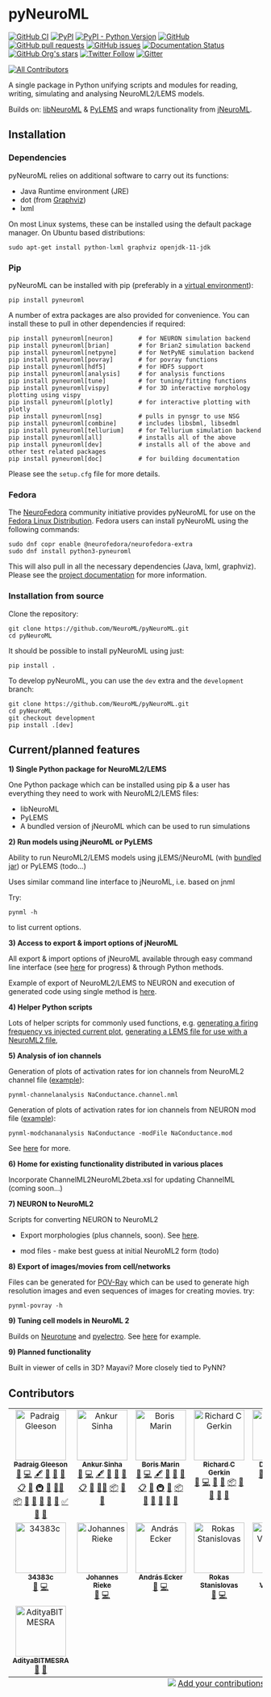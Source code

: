 pyNeuroML
=========

[![GitHub CI](https://github.com/NeuroML/pyNeuroML/actions/workflows/ci.yml/badge.svg)](https://github.com/NeuroML/pyNeuroML/actions/workflows/ci.yml)
[![PyPI](https://img.shields.io/pypi/v/pyNeuroML)](https://pypi.org/project/pyNeuroML/)
[![PyPI - Python Version](https://img.shields.io/pypi/pyversions/pyNeuroML)](https://pypi.org/project/pyNeuroML/)
[![GitHub](https://img.shields.io/github/license/NeuroML/pyNeuroML)](https://github.com/NeuroML/pyNeuroML/blob/master/LICENSE.lesser)
[![GitHub pull requests](https://img.shields.io/github/issues-pr/NeuroML/pyNeuroML)](https://github.com/NeuroML/pyNeuroML/pulls)
[![GitHub issues](https://img.shields.io/github/issues/NeuroML/pyNeuroML)](https://github.com/NeuroML/pyNeuroML/issues)
[![Documentation Status](https://readthedocs.org/projects/pyneuroml/badge/?version=latest)](https://pyneuroml.readthedocs.io/en/latest/?badge=latest)
[![GitHub Org's stars](https://img.shields.io/github/stars/NeuroML?style=social)](https://github.com/NeuroML)
[![Twitter Follow](https://img.shields.io/twitter/follow/NeuroML?style=social)](https://twitter.com/NeuroML)
[![Gitter](https://badges.gitter.im/NeuroML/community.svg)](https://gitter.im/NeuroML/community?utm_source=badge&utm_medium=badge&utm_campaign=pr-badge)
<!-- ALL-CONTRIBUTORS-BADGE:START - Do not remove or modify this section -->
[![All Contributors](https://img.shields.io/badge/all_contributors-15-orange.svg?style=flat-square)](#contributors-)
<!-- ALL-CONTRIBUTORS-BADGE:END -->

A single package in Python unifying scripts and modules for reading, writing, simulating and analysing NeuroML2/LEMS models.

Builds on: [libNeuroML](https://github.com/NeuralEnsemble/libNeuroML) & [PyLEMS](https://github.com/LEMS/pylems) and wraps functionality from [jNeuroML](https://github.com/NeuroML/jNeuroML).

Installation
------------

### Dependencies

pyNeuroML relies on additional software to carry out its functions:

- Java Runtime environment (JRE)
- dot (from [Graphviz](http://graphviz.org/))
- lxml

On most Linux systems, these can be installed using the default package manager.
On Ubuntu based distributions:

    sudo apt-get install python-lxml graphviz openjdk-11-jdk


### Pip

pyNeuroML can be installed with pip (preferably in a [virtual environment](https://docs.python.org/3/tutorial/venv.html)):

    pip install pyneuroml


A number of extra packages are also provided for convenience. You can install these to pull in other dependencies if required:


    pip install pyneuroml[neuron]       # for NEURON simulation backend
    pip install pyneuroml[brian]        # for Brian2 simulation backend
    pip install pyneuroml[netpyne]      # for NetPyNE simulation backend
    pip install pyneuroml[povray]       # for povray functions
    pip install pyneuroml[hdf5]         # for HDF5 support
    pip install pyneuroml[analysis]     # for analysis functions
    pip install pyneuroml[tune]         # for tuning/fitting functions
    pip install pyneuroml[vispy]        # for 3D interactive morphology plotting using vispy
    pip install pyneuroml[plotly]       # for interactive plotting with plotly
    pip install pyneuroml[nsg]          # pulls in pynsgr to use NSG
    pip install pyneuroml[combine]      # includes libsbml, libsedml
    pip install pyneuroml[tellurium]    # for Tellurium simulation backend
    pip install pyneuroml[all]          # installs all of the above
    pip install pyneuroml[dev]          # installs all of the above and other test related packages
    pip install pyneuroml[doc]          # for building documentation


Please see the `setup.cfg` file for more details.


### Fedora

The [NeuroFedora](https://neuro.fedoraproject.org) community initiative provides pyNeuroML for use on the [Fedora Linux Distribution](https://getfedora.org).
Fedora users can install pyNeuroML using the following commands:

    sudo dnf copr enable @neurofedora/neurofedora-extra
    sudo dnf install python3-pyneuroml

This will also pull in all the necessary dependencies (Java, lxml, graphviz).
Please see the [project documentation](https://docs.fedoraproject.org/en-US/neurofedora/copr/) for more information.

### Installation from source

Clone the repository:

    git clone https://github.com/NeuroML/pyNeuroML.git
    cd pyNeuroML

It should be possible to install pyNeuroML using just:

    pip install .

To develop pyNeuroML, you can use the `dev` extra and the `development` branch:

    git clone https://github.com/NeuroML/pyNeuroML.git
    cd pyNeuroML
    git checkout development
    pip install .[dev]


Current/planned features
------------------------

**1) Single Python package for NeuroML2/LEMS**

One Python package which can be installed using pip & a user has everything they need to work with NeuroML2/LEMS files:

- libNeuroML
- PyLEMS
- A bundled version of jNeuroML which can be used to run simulations

**2) Run models using jNeuroML or PyLEMS**

Ability to run NeuroML2/LEMS models using jLEMS/jNeuroML (with [bundled jar](https://github.com/NeuroML/pyNeuroML/tree/master/pyneuroml/lib)) or PyLEMS (todo...)

Uses similar command line interface to jNeuroML, i.e. based on jnml

Try:

    pynml -h

to list current options.


**3) Access to export & import options of jNeuroML**

All export & import options of jNeuroML available through easy command line interface (see [here](https://github.com/NeuroML/pyNeuroML/issues/21) for progress) & through Python methods.

Example of export of NeuroML2/LEMS to NEURON and execution of generated code using single method is [here](https://github.com/NeuroML/pyNeuroML/blob/master/examples/run_jneuroml_plot_matplotlib.py#L21).

**4) Helper Python scripts**

Lots of helper scripts for commonly used functions, e.g. [generating a firing frequency vs injected current plot](https://github.com/NeuroML/pyNeuroML/blob/master/pyneuroml/analysis/__init__.py#L8), [generating a LEMS file for use with a NeuroML2 file](https://github.com/NeuroML/pyNeuroML/blob/master/pyneuroml/lems/__init__.py),

**5) Analysis of ion channels**

Generation of plots of activation rates for ion channels from NeuroML2 channel file ([example](https://github.com/NeuroML/pyNeuroML/blob/master/examples/analyseNaNml2.sh)):

    pynml-channelanalysis NaConductance.channel.nml

Generation of plots of activation rates for ion channels from NEURON mod file ([example](https://github.com/NeuroML/pyNeuroML/blob/master/examples/analyseNaMod.sh)):

    pynml-modchananalysis NaConductance -modFile NaConductance.mod

See [here](http://www.opensourcebrain.org/docs#Converting_To_NeuroML2) for more.

**6) Home for existing functionality distributed in various places**

Incorporate ChannelML2NeuroML2beta.xsl for updating ChannelML (coming soon...)

**7) NEURON to NeuroML2**

Scripts for converting NEURON to NeuroML2

- Export morphologies (plus channels, soon). See [here](https://github.com/NeuroML/pyNeuroML/blob/master/examples/export_neuroml2.py).

- mod files - make best guess at initial NeuroML2 form (todo)

**8) Export of images/movies from cell/networks**

Files can be generated for [POV-Ray](http://www.povray.org/) which can be used to generate high resolution images and even sequences of images for creating movies. try:

    pynml-povray -h

**9) Tuning cell models in NeuroML 2**

Builds on [Neurotune](https://github.com/NeuralEnsemble/neurotune) and [pyelectro](https://github.com/NeuralEnsemble/pyelectro). See [here](https://github.com/NeuroML/pyNeuroML/blob/master/examples/tuneHHCell.py) for example.

**9) Planned functionality**

Built in viewer of cells in 3D? Mayavi?
More closely tied to PyNN?


## Contributors

<!-- ALL-CONTRIBUTORS-LIST:START - Do not remove or modify this section -->
<!-- prettier-ignore-start -->
<!-- markdownlint-disable -->
<table>
  <tbody>
    <tr>
      <td align="center" valign="top" width="14.28%"><a href="http://www.opensourcebrain.org/"><img src="https://avatars.githubusercontent.com/u/1556687?v=4?s=100" width="100px;" alt="Padraig Gleeson"/><br /><sub><b>Padraig Gleeson</b></sub></a><br /><a href="https://github.com/NeuroML/pyNeuroML/issues?q=author%3Apgleeson" title="Bug reports">🐛</a> <a href="https://github.com/NeuroML/pyNeuroML/commits?author=pgleeson" title="Code">💻</a> <a href="#content-pgleeson" title="Content">🖋</a> <a href="#data-pgleeson" title="Data">🔣</a> <a href="https://github.com/NeuroML/pyNeuroML/commits?author=pgleeson" title="Documentation">📖</a> <a href="#design-pgleeson" title="Design">🎨</a> <a href="#eventOrganizing-pgleeson" title="Event Organizing">📋</a> <a href="#ideas-pgleeson" title="Ideas, Planning, & Feedback">🤔</a> <a href="#infra-pgleeson" title="Infrastructure (Hosting, Build-Tools, etc)">🚇</a> <a href="#maintenance-pgleeson" title="Maintenance">🚧</a> <a href="#mentoring-pgleeson" title="Mentoring">🧑‍🏫</a> <a href="#platform-pgleeson" title="Packaging/porting to new platform">📦</a> <a href="#projectManagement-pgleeson" title="Project Management">📆</a> <a href="#question-pgleeson" title="Answering Questions">💬</a> <a href="#research-pgleeson" title="Research">🔬</a> <a href="https://github.com/NeuroML/pyNeuroML/pulls?q=is%3Apr+reviewed-by%3Apgleeson" title="Reviewed Pull Requests">👀</a> <a href="#tool-pgleeson" title="Tools">🔧</a> <a href="#tutorial-pgleeson" title="Tutorials">✅</a> <a href="#talk-pgleeson" title="Talks">📢</a> <a href="#userTesting-pgleeson" title="User Testing">📓</a></td>
      <td align="center" valign="top" width="14.28%"><a href="https://ankursinha.in/"><img src="https://avatars.githubusercontent.com/u/102575?v=4?s=100" width="100px;" alt="Ankur Sinha"/><br /><sub><b>Ankur Sinha</b></sub></a><br /><a href="https://github.com/NeuroML/pyNeuroML/issues?q=author%3Asanjayankur31" title="Bug reports">🐛</a> <a href="https://github.com/NeuroML/pyNeuroML/commits?author=sanjayankur31" title="Code">💻</a> <a href="#content-sanjayankur31" title="Content">🖋</a> <a href="#data-sanjayankur31" title="Data">🔣</a> <a href="https://github.com/NeuroML/pyNeuroML/commits?author=sanjayankur31" title="Documentation">📖</a> <a href="#design-sanjayankur31" title="Design">🎨</a> <a href="#eventOrganizing-sanjayankur31" title="Event Organizing">📋</a> <a href="#ideas-sanjayankur31" title="Ideas, Planning, & Feedback">🤔</a> <a href="#mentoring-sanjayankur31" title="Mentoring">🧑‍🏫</a> <a href="#platform-sanjayankur31" title="Packaging/porting to new platform">📦</a> <a href="#question-sanjayankur31" title="Answering Questions">💬</a> <a href="#research-sanjayankur31" title="Research">🔬</a></td>
      <td align="center" valign="top" width="14.28%"><a href="https://github.com/borismarin"><img src="https://avatars.githubusercontent.com/u/3452783?v=4?s=100" width="100px;" alt="Boris Marin"/><br /><sub><b>Boris Marin</b></sub></a><br /><a href="https://github.com/NeuroML/pyNeuroML/issues?q=author%3Aborismarin" title="Bug reports">🐛</a> <a href="https://github.com/NeuroML/pyNeuroML/commits?author=borismarin" title="Code">💻</a> <a href="#content-borismarin" title="Content">🖋</a> <a href="#data-borismarin" title="Data">🔣</a> <a href="https://github.com/NeuroML/pyNeuroML/commits?author=borismarin" title="Documentation">📖</a> <a href="#design-borismarin" title="Design">🎨</a> <a href="#eventOrganizing-borismarin" title="Event Organizing">📋</a> <a href="#ideas-borismarin" title="Ideas, Planning, & Feedback">🤔</a> <a href="#infra-borismarin" title="Infrastructure (Hosting, Build-Tools, etc)">🚇</a> <a href="#maintenance-borismarin" title="Maintenance">🚧</a> <a href="#platform-borismarin" title="Packaging/porting to new platform">📦</a> <a href="#question-borismarin" title="Answering Questions">💬</a> <a href="#research-borismarin" title="Research">🔬</a> <a href="https://github.com/NeuroML/pyNeuroML/pulls?q=is%3Apr+reviewed-by%3Aborismarin" title="Reviewed Pull Requests">👀</a> <a href="#tool-borismarin" title="Tools">🔧</a> <a href="#userTesting-borismarin" title="User Testing">📓</a></td>
      <td align="center" valign="top" width="14.28%"><a href="http://rick.gerk.in/"><img src="https://avatars.githubusercontent.com/u/549787?v=4?s=100" width="100px;" alt="Richard C Gerkin"/><br /><sub><b>Richard C Gerkin</b></sub></a><br /><a href="https://github.com/NeuroML/pyNeuroML/issues?q=author%3Argerkin" title="Bug reports">🐛</a> <a href="https://github.com/NeuroML/pyNeuroML/commits?author=rgerkin" title="Code">💻</a> <a href="#ideas-rgerkin" title="Ideas, Planning, & Feedback">🤔</a> <a href="#maintenance-rgerkin" title="Maintenance">🚧</a> <a href="#platform-rgerkin" title="Packaging/porting to new platform">📦</a> <a href="#research-rgerkin" title="Research">🔬</a> <a href="https://github.com/NeuroML/pyNeuroML/pulls?q=is%3Apr+reviewed-by%3Argerkin" title="Reviewed Pull Requests">👀</a> <a href="#tool-rgerkin" title="Tools">🔧</a> <a href="#userTesting-rgerkin" title="User Testing">📓</a></td>
      <td align="center" valign="top" width="14.28%"><a href="https://github.com/lungd"><img src="https://avatars.githubusercontent.com/u/5890526?v=4?s=100" width="100px;" alt="David Lung"/><br /><sub><b>David Lung</b></sub></a><br /><a href="https://github.com/NeuroML/pyNeuroML/issues?q=author%3Alungd" title="Bug reports">🐛</a> <a href="https://github.com/NeuroML/pyNeuroML/commits?author=lungd" title="Code">💻</a> <a href="#maintenance-lungd" title="Maintenance">🚧</a> <a href="#tool-lungd" title="Tools">🔧</a> <a href="#userTesting-lungd" title="User Testing">📓</a></td>
      <td align="center" valign="top" width="14.28%"><a href="https://www.thispersondoesnotexist.com/"><img src="https://avatars.githubusercontent.com/u/1487560?v=4?s=100" width="100px;" alt="Mark Watts"/><br /><sub><b>Mark Watts</b></sub></a><br /><a href="https://github.com/NeuroML/pyNeuroML/issues?q=author%3Amwatts15" title="Bug reports">🐛</a> <a href="https://github.com/NeuroML/pyNeuroML/commits?author=mwatts15" title="Code">💻</a></td>
      <td align="center" valign="top" width="14.28%"><a href="https://chchaitanya.wordpress.com/"><img src="https://avatars.githubusercontent.com/u/546703?v=4?s=100" width="100px;" alt="Chaitanya Chintaluri "/><br /><sub><b>Chaitanya Chintaluri </b></sub></a><br /><a href="https://github.com/NeuroML/pyNeuroML/issues?q=author%3Accluri" title="Bug reports">🐛</a> <a href="https://github.com/NeuroML/pyNeuroML/commits?author=ccluri" title="Code">💻</a></td>
    </tr>
    <tr>
      <td align="center" valign="top" width="14.28%"><a href="https://github.com/34383c"><img src="https://avatars.githubusercontent.com/u/17238193?v=4?s=100" width="100px;" alt="34383c"/><br /><sub><b>34383c</b></sub></a><br /><a href="https://github.com/NeuroML/pyNeuroML/issues?q=author%3A34383c" title="Bug reports">🐛</a> <a href="https://github.com/NeuroML/pyNeuroML/commits?author=34383c" title="Code">💻</a></td>
      <td align="center" valign="top" width="14.28%"><a href="https://github.com/jrieke"><img src="https://avatars.githubusercontent.com/u/5103165?v=4?s=100" width="100px;" alt="Johannes Rieke"/><br /><sub><b>Johannes Rieke</b></sub></a><br /><a href="https://github.com/NeuroML/pyNeuroML/issues?q=author%3Ajrieke" title="Bug reports">🐛</a> <a href="https://github.com/NeuroML/pyNeuroML/commits?author=jrieke" title="Code">💻</a></td>
      <td align="center" valign="top" width="14.28%"><a href="https://github.com/andrisecker"><img src="https://avatars.githubusercontent.com/u/13274870?v=4?s=100" width="100px;" alt="András Ecker"/><br /><sub><b>András Ecker</b></sub></a><br /><a href="https://github.com/NeuroML/pyNeuroML/issues?q=author%3Aandrisecker" title="Bug reports">🐛</a> <a href="https://github.com/NeuroML/pyNeuroML/commits?author=andrisecker" title="Code">💻</a></td>
      <td align="center" valign="top" width="14.28%"><a href="https://github.com/RokasSt"><img src="https://avatars.githubusercontent.com/u/12904422?v=4?s=100" width="100px;" alt="Rokas Stanislovas"/><br /><sub><b>Rokas Stanislovas</b></sub></a><br /><a href="https://github.com/NeuroML/pyNeuroML/issues?q=author%3ARokasSt" title="Bug reports">🐛</a> <a href="https://github.com/NeuroML/pyNeuroML/commits?author=RokasSt" title="Code">💻</a></td>
      <td align="center" valign="top" width="14.28%"><a href="https://github.com/robertvi"><img src="https://avatars.githubusercontent.com/u/456100?v=4?s=100" width="100px;" alt="Robert Vickerstaff"/><br /><sub><b>Robert Vickerstaff</b></sub></a><br /><a href="https://github.com/NeuroML/pyNeuroML/commits?author=robertvi" title="Code">💻</a> <a href="https://github.com/NeuroML/pyNeuroML/commits?author=robertvi" title="Tests">⚠️</a></td>
      <td align="center" valign="top" width="14.28%"><a href="https://github.com/lej0hn"><img src="https://avatars.githubusercontent.com/u/72049569?v=4?s=100" width="100px;" alt="Giannis Daras"/><br /><sub><b>Giannis Daras</b></sub></a><br /><a href="https://github.com/NeuroML/pyNeuroML/issues?q=author%3Alej0hn" title="Bug reports">🐛</a> <a href="#ideas-lej0hn" title="Ideas, Planning, & Feedback">🤔</a></td>
      <td align="center" valign="top" width="14.28%"><a href="https://github.com/Dhruvanshu-Joshi"><img src="https://avatars.githubusercontent.com/u/104030847?v=4?s=100" width="100px;" alt="Dhruvanshu-Joshi"/><br /><sub><b>Dhruvanshu-Joshi</b></sub></a><br /><a href="https://github.com/NeuroML/pyNeuroML/issues?q=author%3ADhruvanshu-Joshi" title="Bug reports">🐛</a> <a href="#ideas-Dhruvanshu-Joshi" title="Ideas, Planning, & Feedback">🤔</a></td>
    </tr>
    <tr>
      <td align="center" valign="top" width="14.28%"><a href="https://github.com/AdityaBITMESRA"><img src="https://avatars.githubusercontent.com/u/147182147?v=4?s=100" width="100px;" alt="AdityaBITMESRA"/><br /><sub><b>AdityaBITMESRA</b></sub></a><br /><a href="https://github.com/NeuroML/pyNeuroML/issues?q=author%3AAdityaBITMESRA" title="Bug reports">🐛</a> <a href="#ideas-AdityaBITMESRA" title="Ideas, Planning, & Feedback">🤔</a></td>
    </tr>
  </tbody>
  <tfoot>
    <tr>
      <td align="center" size="13px" colspan="7">
        <img src="https://raw.githubusercontent.com/all-contributors/all-contributors-cli/1b8533af435da9854653492b1327a23a4dbd0a10/assets/logo-small.svg">
          <a href="https://all-contributors.js.org/docs/en/bot/usage">Add your contributions</a>
        </img>
      </td>
    </tr>
  </tfoot>
</table>

<!-- markdownlint-restore -->
<!-- prettier-ignore-end -->

<!-- ALL-CONTRIBUTORS-LIST:END -->
